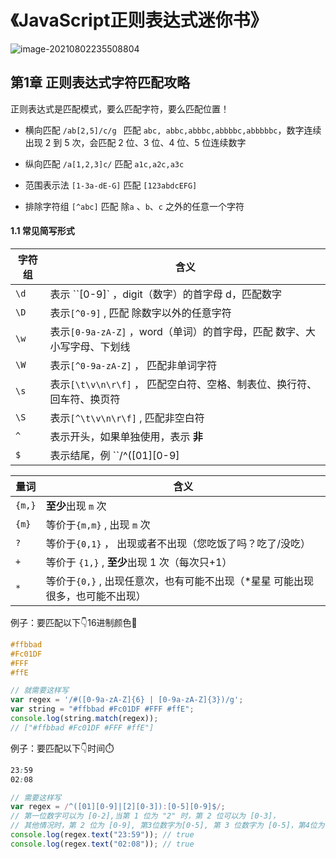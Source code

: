 # 《JavaScript正则表达式迷你书》

![image-20210802235508804](C:\Users\Administrator\AppData\Roaming\Typora\typora-user-images\image-20210802235508804.png)

## 第1章 正则表达式字符匹配攻略

正则表达式是匹配模式，要么匹配字符，要么匹配位置！

- 横向匹配  ``/ab[2,5]/c/g ``  匹配 ``abc, abbc,abbbc,abbbbc,abbbbbc``，数字连续出现 2 到 5 次，会匹配 2 位、3 位、4 位、5 位连续数字

- 纵向匹配 ``/a[1,2,3]c/`` 匹配 ``a1c,a2c,a3c``

- 范围表示法  ``[1-3a-dE-G]``  匹配  ``[123abdcEFG]``

- 排除字符组 ``[^abc]`` 匹配 除``a`` 、``b``、``c`` 之外的任意一个字符

#### 1.1 **常见简写形式**

| 字符组 | 含义                                                         |
| ------ | ------------------------------------------------------------ |
| ``\d`` | 表示 ``[0-9]` ，digit（数字）的首字母 d，匹配数字            |
| ``\D`` | 表示``[^0-9]`` , 匹配 除数字以外的任意字符                   |
| ``\w`` | 表示``[0-9a-zA-Z]`` ，word（单词）的首字母，匹配 数字、大小写字母、下划线 |
| ``\W`` | 表示``[^0-9a-zA-Z]`` ， 匹配非单词字符                       |
| ``\s`` | 表示``[\t\v\n\r\f]`` ， 匹配空白符、空格、制表位、换行符、回车符、换页符 |
| ``\S`` | 表示``[^\t\v\n\r\f]`` , 匹配非空白符                         |
| ``^``  | 表示开头，如果单独使用，表示 **非**                          |
| ``$``  | 表示结尾，例 ``/^([01][0-9]|[2][0-3]):[0-5][0-9]$/``         |

| 量词     | 含义                                                         |
| -------- | ------------------------------------------------------------ |
| ``{m,}`` | **至少**出现 ``m`` 次                                        |
| ``{m}``  | 等价于``{m,m}`` , 出现 ``m`` 次                              |
| ``?``    | 等价于``{0,1}`` ， 出现或者不出现（您吃饭了吗？吃了/没吃）   |
| ``+``    | 等价于 ``{1,}`` , **至少**出现 1 次（每次只+1）              |
| ``*``    | 等价于``{0,}`` , 出现任意次，也有可能不出现（*星星 可能出现很多，也可能不出现） |

例子：要匹配以下👇16进制颜色🎨

```CSS
#ffbbad
#Fc01DF
#FFF
#ffE
```

```javascript
// 就需要这样写
var regex = '/#([0-9a-zA-Z]{6} | [0-9a-zA-Z]{3})/g';
var string = "#ffbbad #Fc01DF #FFF #ffE";
console.log(string.match(regex));
// ["#ffbbad #Fc01DF #FFF #ffE"]
```

例子：要匹配以下👇时间⏱️

```css
23:59
02:08
```

```javascript
// 需要这样写
var regex = /^([01][0-9]|[2][0-3]):[0-5][0-9]$/;
// 第一位数字可以为 [0-2],当第 1 位为 "2" 时，第 2 位可以为 [0-3]，
// 其他情况时，第 2 位为 [0-9], 第3位数字为[0-5], 第 3 位数字为 [0-5]，第4位为 [0-9]。
console.log(regex.text("23:59")); // true
console.log(regex.text("02:08")); // true
```

